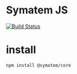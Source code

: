 # Symatem JS

[![Build Status](https://travis-ci.org/Symatem/SymatemJS.svg?branch=master)](https://travis-ci.org/Symatem/SymatemJS)


# install

```sh
npm install @symatem/core
```
